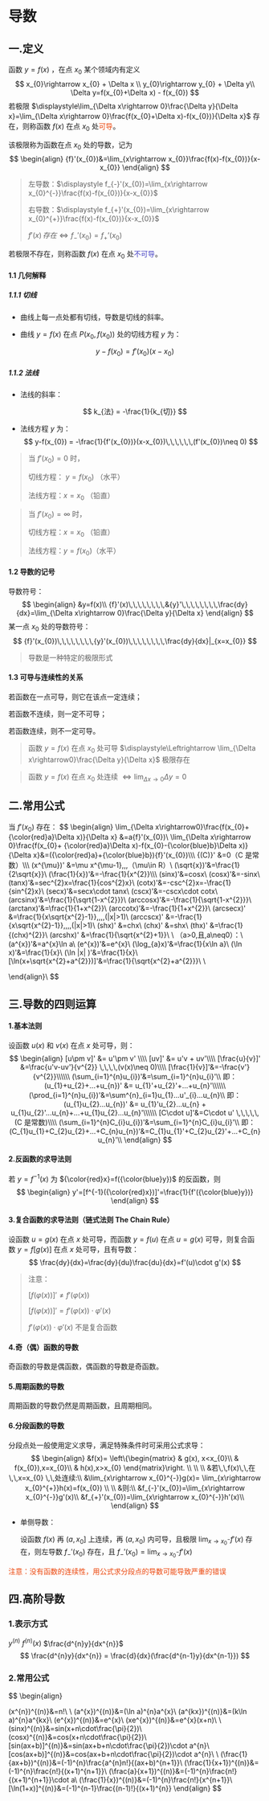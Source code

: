 #  导数

## 一.定义

函数 $y=f(x)$ ，在点 $x_{0}$ 某个领域内有定义
$$
x_{0}\rightarrow x_{0} + \Delta x \\
y_{0}\rightarrow y_{0} + \Delta y\\
\Delta y=f(x_{0}+\Delta x) - f(x_{0})
$$
若极限 $\displaystyle\lim_{\Delta x\rightarrow 0}\frac{\Delta y}{\Delta x}=\lim_{\Delta x\rightarrow 0}\frac{f(x_{0}+\Delta x)-f(x_{0})}{\Delta x}$ 存在，则称函数 $f(x)$ 在点 $x_{0}$ 处<font color=#ec450a>可导</font>。

该极限称为函数在点 $x_{0}$ 处的导数，记为
$$
\begin{align}
{f}'(x_{0})&=\lim_{x\rightarrow x_{0}}\frac{f(x)-f(x_{0})}{x-x_{0}}
\end{align}
$$

> 左导数：$\displaystyle f_{-}'(x_{0})=\lim_{x\rightarrow x_{0}^{-}}\frac{f(x)-f(x_{0})}{x-x_{0}}$
>
> 右导数：$\displaystyle f_{+}'(x_{0})=\lim_{x\rightarrow x_{0}^{+}}\frac{f(x)-f(x_{0})}{x-x_{0}}$
>
> $f'(x)\,存在\Leftrightarrow f_{-}'(x_{0})=f_{+}’(x_{0})$



若极限不存在，则称函数 $f(x)$ 在点 $x_{0}$ 处<font color=#4743c4>不可导</font>。





#### 1.1 几何解释



##### 1.1.1 切线

* 曲线上每一点处都有切线，导数是切线的斜率。



* 曲线 $y=f(x)$ 在点 $P(x_{0},f(x_{0}))$ 处的切线方程 $y$ 为：

$$
y-f(x_{0}) = f'(x_{0})(x-x_{0})
$$



##### 1.1.2 法线

* 法线的斜率：

$$
k_{法} = -\frac{1}{k_{切}}
$$



* 法线方程 $y$ 为：
  $$
  y-f(x_{0}) = -\frac{1}{f'(x_{0})}(x-x_{0})\,\,\,\,\,\,(f'(x_{0})\neq 0)
  $$
  

> 当 $f'(x_{0}) = 0$  时，
>
> 切线方程： $y=f(x_{0})$ （水平）
>
> 法线方程：$x=x_{0}$ （铅直）



>当 $f'(x_{0})=\infty$ 时，
>
>切线方程：$x=x_{0}$ （铅直）
>
>法线方程：$y=f(x_{0})$（水平）



#### 1.2 导数的记号

导数符号：
$$
\begin{align}
&y=f(x)\\
{f}'(x)\,\,\,\,\,\,\,\,&{y}'\,\,\,\,\,\,\,\,\frac{dy}{dx}=\lim_{\Delta x\rightarrow 0}\frac{\Delta y}{\Delta x}
\end{align}
$$
某一点 $x_{0}$ 处的导数符号：
$$
{f}'(x_{0})\,\,\,\,\,\,\,\,{y}'(x_{0})\,\,\,\,\,\,\,\,\frac{dy}{dx}|_{x=x_{0}}
$$

> 导数是一种特定的极限形式





#### 1.3 可导与连续性的关系

若函数在一点可导，则它在该点一定连续；

若函数不连续，则一定不可导；

若函数连续，则不一定可导。

> 函数 $y = f(x)$  在点 $x_{0}$ 处可导 $\displaystyle\Leftrightarrow \lim_{\Delta x\rightarrow0}\frac{\Delta y}{\Delta x}$ 极限存在

> 函数 $y = f(x)$  在点 $x_{0}$ 处连续 $\displaystyle\Leftrightarrow \lim_{\Delta x\rightarrow0}\Delta y=0$ 



## 二.常用公式                                                      



当 ${f}'(x_0)$ 存在：
$$
\begin{align}
\lim_{\Delta x\rightarrow0}\frac{f(x_{0}+{\color{red}a}\Delta x)}{\Delta x} &=a{f}'(x_{0})\\
\lim_{\Delta x\rightarrow 0}\frac{f(x_{0}+ {\color{red}a}\Delta x)-f(x_{0}-{\color{blue}b}\Delta x)}{\Delta x}&=({\color{red}a}+{\color{blue}b}){f}'(x_{0})\\\\\\
{(C)}' &=0（C 是常数）\\\\\\
(x^{\mu})' &=\mu x^{\mu-1}\,\,\,（\mu\in R）\\
(\sqrt{x})'&=\frac{1}{2\sqrt{x}}\\
(\frac{1}{x})'&=-\frac{1}{x^{2}}\\\\\\
(sinx)'&=cosx\\
(cosx)'&=-sinx\\
(tanx)'&=sec^{2}x=\frac{1}{cos^{2}x}\\
(cotx)'&=-csc^{2}x=-\frac{1}{sin^{2}x}\\
(secx)'&=secx\cdot tanx\\
(cscx)'&=-cscx\cdot cotx\\
(arcsinx)'&=\frac{1}{\sqrt{1-x^{2}}}\\
(arccosx)'&=-\frac{1}{\sqrt{1-x^{2}}}\\
(arctanx)'&=\frac{1}{1+x^{2}}\\
(arccotx)'&=-\frac{1}{1+x^{2}}\\
(arcsecx)' &=\frac{1}{x\sqrt{x^{2}-1}}\,\,\,\,(|x|>1)\\
(arccscx)' &=-\frac{1}{x\sqrt{x^{2}-1}}\,\,\,\,(|x|>1)\\
(shx)' &=chx\\
(chx)' &=shx\\
(thx)' &=\frac{1}{(chx)^{2}}\\
(arcshx)' &=\frac{1}{\sqrt{x^{2}+1}}\\
\\
（a>0\,且\,a\neq0）：\\
(a^{x})'&=a^{x}\ln a\\
(e^{x})'&=e^{x}\\
(\log_{a}x)'&=\frac{1}{x\ln a}\\
(\ln x)'&=\frac{1}{x}\\
(\ln |x| )'&=\frac{1}{x}\\
[\ln(x+\sqrt{x^{2}+a^{2}})]'&=\frac{1}{\sqrt{x^{2}+a^{2}}}\\
\\

\end{align}\\
$$







## 三.导数的四则运算



#### 1.基本法则

设函数 $u(x)$ 和 $v(x)$ 在点 $x$ 处可导，则：
$$
\begin{align}
[u\pm v]' &= u'\pm v' \\\\
[uv]' &= u'v + uv'\\\\
[\frac{u}{v}]' &=\frac{u'v-uv'}{v^{2}} \,\,\,\,(v(x)\neq 0)\\\\
[\frac{1}{v}]'&=-\frac{v'}{v^{2}}\\\\\\
(\sum_{i=1}^{n}u_{i})'&=\sum_{i=1}^{n}u_{i}'\\
即：(u_{1}+u_{2}+...+u_{n})' &= u_{1}'+u_{2}'+...+u_{n}'\\\\\\
(\prod_{i=1}^{n}u_{i})'&=\sum^{n}_{i=1}u_{1}...u'_{i}...u_{n}\\
即：(u_{1}u_{2}...u_{n})' &= u_{1}'u_{2}...u_{n} + u_{1}u_{2}'...u_{n}+...+u_{1}u_{2}...u_{n}'\\\\\\
[C\cdot u]'&=C\cdot u' \,\,\,\,\,(C 是常数)\\\\
(\sum_{i=1}^{n}C_{i}u_{i})'&=\sum_{i=1}^{n}C_{i}u_{i}'\\
即：(C_{1}u_{1}+C_{2}u_{2}+...+C_{n}u_{n})'&=C_{1}u_{1}'+C_{2}u_{2}'+...+C_{n}u_{n}'\\
\end{align}
$$





#### 2.反函数的求导法则



若 $y=f^{-1}(x)$ 为 ${\color{red}x}=f({\color{blue}y})$ 的反函数，则
$$
\begin{align}
y'=[f^{-1}({\color{red}x})]'=\frac{1}{f'({\color{blue}y})}
\end{align}
$$





#### 3.复合函数的求导法则（链式法则 The Chain Rule）



设函数 $u=g(x)$ 在点 $x$ 处可导，而函数 $y=f(u)$ 在点 $u=g(x)$ 可导，则复合函数 $y=f[g(x)]$  在点 $x$ 处可导，且有导数：
$$
\frac{dy}{dx}=\frac{dy}{du}\frac{du}{dx}=f'(u)\cdot g'(x)
$$

> 注意：
>
> $[f(\varphi(x))]'\neq f'(\varphi(x))$
>
> $[f(\varphi(x))]'=f'(\varphi(x))\cdot\varphi'(x)$
>
> $f'(\varphi(x))\cdot\varphi'(x)$ 不是复合函数

 



#### 4.奇（偶）函数的导数

奇函数的导数是偶函数，偶函数的导数是奇函数。





#### 5.周期函数的导数

周期函数的导数仍然是周期函数，且周期相同。





#### 6.分段函数的导数

分段点处一般使用定义求导，满足特殊条件时可采用公式求导：
$$
\begin{align}
&f(x)=
\left\{\begin{matrix}
 & g(x), x<x_{0}\\
 & f(x_{0}),x=x_{0}\\
 & h(x),x>x_{0}
\end{matrix}\right.
\\
\\
\\
&若\,\,f(x)\,\,在\,\,x=x_{0} \,\,处连续:\\
&\lim_{x\rightarrow x_{0}^{-}}g(x)= \lim_{x\rightarrow x_{0}^{+}}h(x)=f(x_{0})
\\
\\
&则:\\
&f_{-}'(x_{0})=\lim_{x\rightarrow x_{0}^{-}}g'(x)\\
&f_{+}'(x_{0})=\lim_{x\rightarrow x_{0}^{-}}h'(x)\\
\end{align}
$$




* 单侧导数：

  设函数 $f(x)$ 再 $(a, x_{0}]$ 上连续，再 $(a,x_{0})$ 内可导，且极限 $\displaystyle\lim_{x\rightarrow x_{0}^{-}}f'(x)$ 存在，则左导数 $f_{-}'(x_{0})$ 存在，且 $\displaystyle f_{-}'(x_{0})=\lim_{x\rightarrow x_{0}^{-}} f'(x)$



<font color=#ec450a>注意：没有函数的连续性，用公式求分段点的导数可能导致严重的错误</font>







## 四.高阶导数



### 1.表示方式

$y^{(n)}$ 										$f^{(n)}(x)$	 							$\frac{d^{n}y}{dx^{n}}$
$$
\frac{d^{n}y}{dx^{n}} = \frac{d}{dx}(\frac{d^{n-1}y}{dx^{n-1}})
$$




### 2.常用公式

$$
\begin{align}

(x^{n})^{(n)}&=n!\\
\\
(a^{x})^{(n)}&=(\ln a)^{n}a^{x}\\
(a^{kx})^{(n)}&=(k\ln a)^{n}a^{kx}\\
(e^{x})^{(n)}&=e^{x}\\
(xe^{x})^{(n)}&=e^{x}(x+n)\\
\\
(sinx)^{(n)}&=sin(x+n\cdot\frac{\pi}{2})\\
(cosx)^{(n)}&=cos(x+n\cdot\frac{\pi}{2})\\
[sin(ax+b)]^{(n)}&=sin(ax+b+n\cdot\frac{\pi}{2})\cdot a^{n}\\
[cos(ax+b)]^{(n)}&=cos(ax+b+n\cdot\frac{\pi}{2})\cdot a^{n}\\
\\
(\frac{1}{ax+b})^{(n)}&=(-1)^{n}\frac{a^{n}n!}{(ax+b)^{n+1}}\\
(\frac{1}{x+1})^{(n)}&=(-1)^{n}\frac{n!}{(x+1)^{n+1}}\\
(\frac{a}{x+1})^{(n)}&=(-1)^{n}\frac{n!}{(x+1)^{n+1}}\cdot a\\
(\frac{1}{x})^{(n)}&=(-1)^{n}\frac{n!}{x^{n+1}}\\
[\ln(1+x)]^{(n)}&=(-1)^{n-1}\frac{(n-1)!}{(x+1)^{n}}
\end{align}
$$













